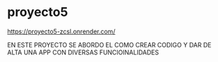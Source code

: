 # proyecto5

https://proyecto5-zcsl.onrender.com/

EN ESTE PROYECTO SE ABORDO EL COMO CREAR CODIGO Y DAR DE ALTA UNA APP CON DIVERSAS FUNCIOINALIDADES
